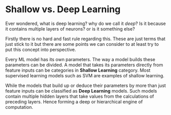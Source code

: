 # Shallow vs. Deep Learning

Ever wondered, what is deep learning? why do we call it *deep*? Is it because it contains multiple layers of neurons? or is it something else? 

Firstly there is no hard and fast rule regarding this. These are just terms that just stick to it but there are some points we can consider to at least try to put this concept into perspective.

Every ML model has its own parameters. The way a model builds these parameters can be divided. A model that takes its parameters directly from feature inputs can be categories in **Shallow Learning** category. Most supervised learning models such as SVM are examples of shallow learning. 

While the models that build up or deduce their parameters by more than just feature inputs can be classified as **Deep Learning** models. Such models contain multiple hidden layers that take values from the calculations of preceding layers. Hence forming a deep or hierarchical engine of computation.
